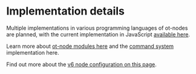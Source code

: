 # Implementation details

Multiple implementations in various programming languages of ot-nodes are planned, with the current implementation in JavaScript [available here](https://github.com/origintrail/ot-node).

Learn more about [ot-node modules here](modules.md) and the [command system](command-executor.md) implementation here.&#x20;

Find out more about the [v6 node configuration on this page](../../dkg-v6-previous-version/node-setup-instructions/useful-resources/manually-configuring-your-node.md).
